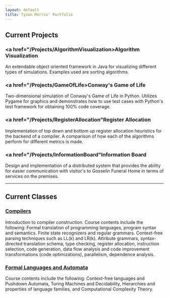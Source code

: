 ```yaml
---
layout: default
title: Tyson Morris' Portfolio
---
```


## Current Projects

### <a href="/Projects/AlgorithmVisualization>Algorithm Visualization</a>
An extendable object oriented framework in Java for visualizing different
types of simulations. Examples used are sorting algorithms.

### <a href="/Projects/GameOfLife>Conway's Game of Life</a>
Two-dimensional simulation of Conway's Game of Life in Python. Utilizes Pygame
for graphics and demonstrates how to use test cases with Python's test
framework for obtaining 100% code coverage.

### <a href="/Projects/RegisterAllocation"Register Allocation</a>
Implementation of top down and bottom up register allocation heuristics for
the backend of a compiler. A comparison of how each of the algorithms perform
for different metrics is made.

### <a href="/Projects/InformationBoard"Information Board</a>
Design and implementation of a distributed system that provides the ability
for easier communication with visitor's to Gosselin Funeral Home in terms of
services on the premises.

<hr>

## Current Classes

### <a href="/Classes/Compilers">Compilers</a>
Introduction to compiler construction. Course contents include the following: Formal 
translation of programming languages, program syntax and semantics. Finite state 
recognizers and regular grammars. Context-free parsing techniques such as LL(k) and LR(k).
Attribute grammars, syntax-directed translation schema, type checking, register allocation,
instruction selection, code generation, data flow analysis and code improvement
transformations (code optimizations), parallelism, dependence analysis.

### <a href="/Classes/FormalLanguages">Formal Languages and Automata</a>
Course contents include the following: Context-free languages and Pushdown Automata,
Turing Machines and Decidability, Hierarchies and properties of language families,
and Computational Complexity Theory.